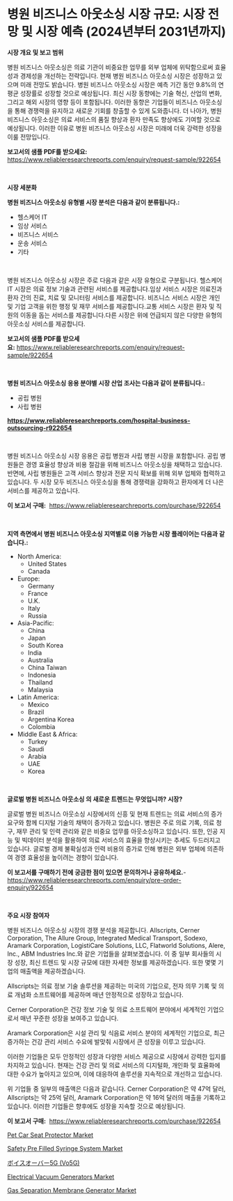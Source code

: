 <p><h1>병원 비즈니스 아웃소싱 시장 규모: 시장 전망 및 시장 예측 (2024년부터 2031년까지)</h1></p><p><strong>시장 개요 및 보고 범위</strong></p>
<p><p>병원 비즈니스 아웃소싱은 의료 기관이 비중요한 업무를 외부 업체에 위탁함으로써 효율성과 경제성을 개선하는 전략입니다. 현재 병원 비즈니스 아웃소싱 시장은 성장하고 있으며 미래 전망도 밝습니다. 병원 비즈니스 아웃소싱 시장은 예측 기간 동안 9.8%의 연평균 성장률로 성장할 것으로 예상됩니다. 최신 시장 동향에는 기술 혁신, 산업의 변화, 그리고 해외 시장의 영향 등이 포함됩니다. 이러한 동향은 기업들이 비즈니스 아웃소싱을 통해 경쟁력을 유지하고 새로운 기회를 창출할 수 있게 도와줍니다. 더 나아가, 병원 비즈니스 아웃소싱은 의료 서비스의 품질 향상과 환자 만족도 향상에도 기여할 것으로 예상됩니다. 이러한 이유로 병원 비즈니스 아웃소싱 시장은 미래에 더욱 강력한 성장을 이룰 전망입니다.</p></p>
<p><strong>보고서의 샘플 PDF를 받으세요:</strong> <a href="https://www.reliableresearchreports.com/enquiry/request-sample/922654">https://www.reliableresearchreports.com/enquiry/request-sample/922654</a></p>
<p>&nbsp;</p>
<p><strong>시장 세분화</strong></p>
<p><strong>병원 비즈니스 아웃소싱 유형별 시장 분석은 다음과 같이 분류됩니다.:</strong></p>
<p><ul><li>헬스케어 IT</li><li>임상 서비스</li><li>비즈니스 서비스</li><li>운송 서비스</li><li>기타</li></ul></p>
<p>&nbsp;</p>
<p><p>병원 비즈니스 아웃소싱 시장은 주로 다음과 같은 시장 유형으로 구분됩니다. 헬스케어 IT 시장은 의료 정보 기술과 관련된 서비스를 제공합니다.임상 서비스 시장은 의료진과 환자 간의 진료, 치료 및 모니터링 서비스를 제공합니다. 비즈니스 서비스 시장은 개인 및 기업 고객을 위한 행정 및 재무 서비스를 제공합니다.교통 서비스 시장은 환자 및 직원의 이동을 돕는 서비스를 제공합니다.다른 시장은 위에 언급되지 않은 다양한 유형의 아웃소싱 서비스를 제공합니다.</p></p>
<p><strong>보고서의 샘플 PDF를 받으세요:</strong>&nbsp;<a href="https://www.reliableresearchreports.com/enquiry/request-sample/922654">https://www.reliableresearchreports.com/enquiry/request-sample/922654</a></p>
<p>&nbsp;</p>
<p><strong> 병원 비즈니스 아웃소싱 응용 분야별 시장 산업 조사는 다음과 같이 분류됩니다.:</strong></p>
<p><ul><li>공립 병원</li><li>사립 병원</li></ul></p>
<p><strong><a href="https://www.reliableresearchreports.com/hospital-business-outsourcing-r922654">https://www.reliableresearchreports.com/hospital-business-outsourcing-r922654</a></strong></p>
<p>&nbsp;</p>
<p><p>병원 비즈니스 아웃소싱 시장 응용은 공립 병원과 사립 병원 시장을 포함합니다. 공립 병원들은 경영 효율성 향상과 비용 절감을 위해 비즈니스 아웃소싱을 채택하고 있습니다. 반면에, 사립 병원들은 고객 서비스 향상과 전문 지식 확보를 위해 외부 업체와 협력하고 있습니다. 두 시장 모두 비즈니스 아웃소싱을 통해 경쟁력을 강화하고 환자에게 더 나은 서비스를 제공하고 있습니다.</p></p>
<p><strong>이 보고서 구매:</strong>&nbsp; <a href="https://www.reliableresearchreports.com/purchase/922654">https://www.reliableresearchreports.com/purchase/922654</a></p>
<p>&nbsp;</p>
<p><strong>지역 측면에서 병원 비즈니스 아웃소싱 지역별로 이용 가능한 시장 플레이어는 다음과 같습니다.:</strong></p>
<p><ul>
    <li>
        North America:
        <ul>
            <li>United States</li>
            <li>Canada</li>
        </ul>
    </li>
    <li>
        Europe:
        <ul>
            <li>Germany</li>
            <li>France</li>
            <li>U.K.</li>
            <li>Italy</li>
            <li>Russia</li>
        </ul>
    </li>
    <li>
        Asia-Pacific:
        <ul>
            <li>China</li>
            <li>Japan</li>
            <li>South Korea</li>
            <li>India</li>
            <li>Australia</li>
            <li>China Taiwan</li>
            <li>Indonesia</li>
            <li>Thailand</li>
            <li>Malaysia</li>
        </ul>
    </li>
    <li>
        Latin America:
        <ul>
            <li>Mexico</li>
            <li>Brazil</li>
            <li>Argentina Korea</li>
            <li>Colombia</li>
        </ul>
    </li>
    <li>
        Middle East & Africa:
        <ul>
            <li>Turkey</li>
            <li>Saudi</li>
            <li>Arabia</li>
            <li>UAE</li>
            <li>Korea</li>
        </ul>
    </li>
    </ul></p>
<p>&nbsp;</p>
<p><strong>글로벌 병원 비즈니스 아웃소싱 의 새로운 트렌드는 무엇입니까? 시장?</strong></p>
<p><p>글로벌 병원 비즈니스 아웃소싱 시장에서의 신흥 및 현재 트렌드는 의료 서비스의 증가 요구와 함께 디지털 기술의 채택이 증가하고 있습니다. 병원은 주로 의료 기록, 의료 청구, 재무 관리 및 인력 관리와 같은 비중요 업무를 아웃소싱하고 있습니다. 또한, 인공 지능 및 빅데이터 분석을 활용하여 의료 서비스의 효율을 향상시키는 추세도 두드러지고 있습니다. 글로벌 경제 불확실성과 인력 비용의 증가로 인해 병원은 외부 업체에 의존하여 경영 효율성을 높이려는 경향이 있습니다.</p></p>
<p><strong>이 보고서를 구매하기 전에 궁금한 점이 있으면 문의하거나 공유하세요.</strong>- <a href="https://www.reliableresearchreports.com/enquiry/pre-order-enquiry/922654">https://www.reliableresearchreports.com/enquiry/pre-order-enquiry/922654</a></p>
<p>&nbsp;</p>
<p><strong>주요 시장 참여자</strong></p>
<p><p>병원 비즈니스 아웃소싱 시장의 경쟁 분석을 제공합니다. Allscripts, Cerner Corporation, The Allure Group, Integrated Medical Transport, Sodexo, Aramark Corporation, LogistiCare Solutions, LLC, Flatworld Solutions, Alere, Inc., ABM Industries Inc.와 같은 기업들을 살펴보겠습니다. 이 중 일부 회사들의 시장 성장, 최신 트렌드 및 시장 규모에 대한 자세한 정보를 제공하겠습니다. 또한 몇몇 기업의 매출액을 제공하겠습니다.</p><p>Allscripts는 의료 정보 기술 솔루션을 제공하는 미국의 기업으로, 전자 의무 기록 및 의료 개념화 소프트웨어를 제공하며 매년 안정적으로 성장하고 있습니다.</p><p>Cerner Corporation은 건강 정보 기술 및 의료 소프트웨어 분야에서 세계적인 기업으로서 매년 꾸준한 성장을 보여주고 있습니다.</p><p>Aramark Corporation은 시설 관리 및 식음료 서비스 분야의 세계적인 기업으로, 최근 증가하는 건강 관리 서비스 수요에 발맞춰 시장에서 큰 성장을 이루고 있습니다.</p><p>이러한 기업들은 모두 안정적인 성장과 다양한 서비스 제공으로 시장에서 강력한 입지를 차지하고 있습니다. 현재는 건강 관리 및 의료 서비스의 디지털화, 개인화 및 효율화에 대한 수요가 높아지고 있으며, 이에 대응하여 솔루션을 지속적으로 개선하고 있습니다.</p><p>위 기업들 중 일부의 매출액은 다음과 같습니다. Cerner Corporation은 약 47억 달러, Allscripts는 약 25억 달러, Aramark Corporation은 약 16억 달러의 매출을 기록하고 있습니다. 이러한 기업들은 향후에도 성장을 지속할 것으로 예상됩니다.</p></p>
<p><strong>이 보고서 구매:</strong>&nbsp;&nbsp;<a href="https://www.reliableresearchreports.com/purchase/922654">https://www.reliableresearchreports.com/purchase/922654</a></p>
<p><p><a href="https://www.linkedin.com/pulse/pet-car-seat-protector-market-share-evolution-growth-trends-j1zje?trackingId=F%2FjjqTLJMu7G02Lc0uDTfA%3D%3D">Pet Car Seat Protector Market</a></p><p><a href="https://github.com/luckyshygirl/Market-Research-Report-List-4/blob/main/safety-pre-filled-syringe-system-market.md">Safety Pre Filled Syringe System Market</a></p><p><a href="https://github.com/DanykaKilback/Market-Research-Report-List-1/blob/main/272514188214.md">ボイスオーバー5G (Vo5G)</a></p><p><a href="https://www.linkedin.com/pulse/electrical-vacuum-generators-market-provides-detailed-segmentation-3ahme?trackingId=lGYWwVnPocAwZRoueD2jtQ%3D%3D">Electrical Vacuum Generators Market</a></p><p><a href="https://github.com/markusgodoy/Market-Research-Report-List-3/blob/main/gas-separation-membrane-generator-market.md">Gas Separation Membrane Generator Market</a></p></p>